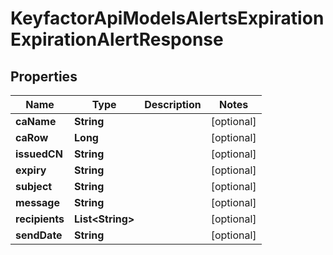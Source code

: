 

# KeyfactorApiModelsAlertsExpirationExpirationAlertResponse


## Properties

| Name | Type | Description | Notes |
|------------ | ------------- | ------------- | -------------|
|**caName** | **String** |  |  [optional] |
|**caRow** | **Long** |  |  [optional] |
|**issuedCN** | **String** |  |  [optional] |
|**expiry** | **String** |  |  [optional] |
|**subject** | **String** |  |  [optional] |
|**message** | **String** |  |  [optional] |
|**recipients** | **List&lt;String&gt;** |  |  [optional] |
|**sendDate** | **String** |  |  [optional] |



